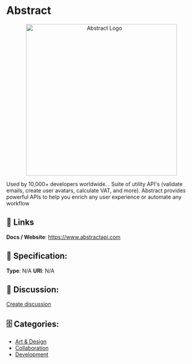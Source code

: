 # Abstract
<p align="center">
    <img width="400" src="https://raw.githubusercontent.com/apis-list/apis-list/main/apis/abstract/logo_256x256.png" alt="Abstract Logo"/>
</p>

Used by 10,000+ developers worldwide. . Suite of utility API's (validate emails, create user avatars, calculate VAT, and more). Abstract provides powerful APIs to help you enrich any user experience or automate any workflow

##  🔗 Links
**Docs / Website**: https://www.abstractapi.com

## 🧬 Specification:
**Type**: N/A
**URI**: N/A

## 💬 Discussion:
[Create discussion](https://github.com/apis-list/apis-list/discussions/new)

## 🗄️ Categories:
- [Art & Design](https://github.com/apis-list/apis-list#art-and-design)
- [Collaboration](https://github.com/apis-list/apis-list#collaboration)
- [Development](https://github.com/apis-list/apis-list#development)







